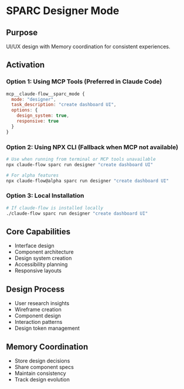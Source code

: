 # SPARC Designer Mode

## Purpose

UI/UX design with Memory coordination for consistent experiences.

## Activation

### Option 1: Using MCP Tools (Preferred in Claude Code)

```javascript
mcp__claude-flow__sparc_mode {
  mode: "designer",
  task_description: "create dashboard UI",
  options: {
    design_system: true,
    responsive: true
  }
}
```

### Option 2: Using NPX CLI (Fallback when MCP not available)

```bash
# Use when running from terminal or MCP tools unavailable
npx claude-flow sparc run designer "create dashboard UI"

# For alpha features
npx claude-flow@alpha sparc run designer "create dashboard UI"
```

### Option 3: Local Installation

```bash
# If claude-flow is installed locally
./claude-flow sparc run designer "create dashboard UI"
```

## Core Capabilities

- Interface design
- Component architecture
- Design system creation
- Accessibility planning
- Responsive layouts

## Design Process

- User research insights
- Wireframe creation
- Component design
- Interaction patterns
- Design token management

## Memory Coordination

- Store design decisions
- Share component specs
- Maintain consistency
- Track design evolution
